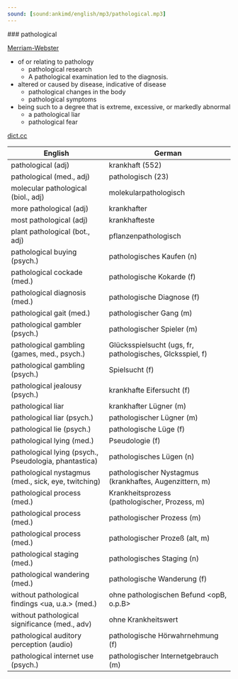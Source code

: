 ```yaml
---
sound: [sound:ankimd/english/mp3/pathological.mp3]
---
```


\### pathological

[Merriam-Webster](https://www.merriam-webster.com/dictionary/pathological)

- of or relating to pathology
    - pathological research
    - A pathological examination led to the diagnosis.
- altered or caused by disease, indicative of disease
    - pathological changes in the body
    - pathological symptoms
- being such to a degree that is extreme, excessive, or markedly abnormal
    - a pathological liar
    - pathological fear

[dict.cc](https://www.dict.cc/pathological)

| English        | German       |
| -------------- | ------------ |
| pathological (adj) | krankhaft (552) |
| pathological (med., adj) | pathologisch (23) |
| molecular pathological (biol., adj) | molekularpathologisch |
| more pathological (adj) | krankhafter |
| most pathological (adj) | krankhafteste |
| plant pathological (bot., adj) | pflanzenpathologisch |
| pathological buying (psych.) | pathologisches Kaufen (n) |
| pathological cockade (med.) | pathologische Kokarde (f) |
| pathological diagnosis (med.) | pathologische Diagnose (f) |
| pathological gait (med.) | pathologischer Gang (m) |
| pathological gambler (psych.) | pathologischer Spieler (m) |
| pathological gambling (games, med., psych.) | Glücksspielsucht (ugs, fr, pathologisches, Glcksspiel, f) |
| pathological gambling (psych.) | Spielsucht (f) |
| pathological jealousy (psych.) | krankhafte Eifersucht (f) |
| pathological liar | krankhafter Lügner (m) |
| pathological liar (psych.) | pathologischer Lügner (m) |
| pathological lie (psych.) | pathologische Lüge (f) |
| pathological lying (med.) | Pseudologie (f) |
| pathological lying <PL> (psych., Pseudologia, phantastica) | pathologisches Lügen (n) |
| pathological nystagmus (med., sick, eye, twitching) | pathologischer Nystagmus (krankhaftes, Augenzittern, m) |
| pathological process (med.) | Krankheitsprozess (pathologischer, Prozess, m) |
| pathological process (med.) | pathologischer Prozess (m) |
| pathological process (med.) | pathologischer Prozeß (alt, m) |
| pathological staging <PS> (med.) | pathologisches Staging <PS> (n) |
| pathological wandering (med.) | pathologische Wanderung (f) |
| without pathological findings <ua, u.a.> (med.) | ohne pathologischen Befund <opB, o.p.B> |
| without pathological significance (med., adv) | ohne Krankheitswert |
| pathological auditory perception (audio) | pathologische Hörwahrnehmung (f) |
| pathological internet use (psych.) | pathologischer Internetgebrauch (m) |
